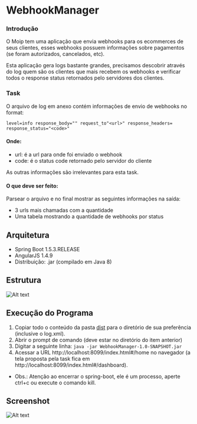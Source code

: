 # WebhookManager

### Introdução

O Moip tem uma aplicação que envia webhooks para os ecommerces de seus clientes, esses webhooks possuem informações sobre pagamentos (se foram autorizados, cancelados, etc).

Esta aplicação gera logs bastante grandes, precisamos descobrir através do log quem são os clientes que mais recebem os webhooks e verificar todos o response status retornados pelo servidores dos clientes.

### Task
O arquivo de log em anexo contém informações de envio de webhooks no format:

`level=info response_body="" request_to"<url>" response_headers= response_status="<code>"`

#### Onde:

* url: é a url para onde foi enviado o webhook
* code: é o status code retornado pelo servidor do cliente

As outras informações são irrelevantes para esta task.

#### O que deve ser feito: 
Parsear o arquivo e no final mostrar as seguintes informações na saída:

* 3 urls mais chamadas com a quantidade
* Uma tabela mostrando a quantidade de webhooks por status

## Arquitetura

* Spring Boot 1.5.3.RELEASE
* AngularJS 1.4.9
* Distribuição: .jar (compilado em Java 8)

## Estrutura
![Alt text](https://raw.githubusercontent.com/leticiaalves/WebhookManager/master/docs/FolderStructure.png)

## Execução do Programa
1. Copiar todo o conteúdo da pasta [dist](https://github.com/leticiaalves/WebhookManager/tree/master/dist) para o diretório de sua preferência (inclusive o log.xml).
2. Abrir o prompt de comando (deve estar no diretório do item anterior)
3. Digitar a seguinte linha:
`java -jar WebhookManager-1.0-SNAPSHOT.jar`
4. Acessar a URL http://localhost:8099/index.html#/home no navegador (a tela proposta pela task fica em http://localhost:8099/index.html#/dashboard).
* Obs.: Atenção ao encerrar o spring-boot, ele é um processo, aperte ctrl+c ou execute o comando kill.

## Screenshot
![Alt text](https://raw.githubusercontent.com/leticiaalves/WebhookManager/master/docs/Screenshot.PNG)

